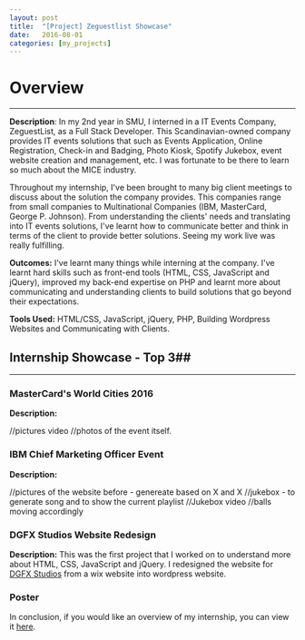 ```yaml
---
layout: post
title:  "[Project] Zeguestlist Showcase"
date:   2016-08-01
categories: [my_projects]
---
```


# Overview #
--- 
**Description**: In my 2nd year in SMU, I interned in a IT Events Company, ZeguestList, as a Full Stack Developer. This Scandinavian-owned company provides IT events solutions that such as Events Application, Online Registration, Check-in and Badging, Photo Kiosk, Spotify Jukebox, event website creation and management, etc. I was fortunate to be there to learn so much about the MICE industry. 

Throughout my internship, I've been brought to many big client meetings to discuss about the solution the company provides. This companies range from small companies to Multinational Companies (IBM, MasterCard, George P. Johnson). From understanding the clients' needs and translating into IT events solutions, I've learnt how to communicate better and think in terms of the client to provide better solutions. Seeing my work live was really fulfilling. 

**Outcomes:** I've learnt many things while interning at the company. I've learnt hard skills such as front-end tools (HTML, CSS, JavaScript and jQuery), improved my back-end expertise on PHP and learnt more about communicating and understanding clients to build solutions that go beyond their expectations.

**Tools Used:** HTML/CSS, JavaScript, jQuery, PHP, Building Wordpress Websites and Communicating with Clients.

## Internship Showcase - Top 3##
---
### MasterCard's World Cities 2016 ###
**Description:** 

//pictures video
//photos of the event itself.

### IBM Chief Marketing Officer Event ###
**Description:** 

//pictures of the website before - genereate based on X and X
//jukebox - to generate song and to show the current playlist
//Jukebox video
//balls moving accordingly

### DGFX Studios Website Redesign ###
**Description:** This was the first project that I worked on to understand more about HTML, CSS, JavaScript and jQuery. I redesigned the website for [DGFX Studios](http://dgfxstudio.com.sg/) from a wix website into wordpress website.

### Poster ###
In conclusion, if you would like an overview of my internship, you can view it <a href="http://www.datayse.com/static/img/blogpost/2016-08-01-Zeguestlist_Poster.pdf" download>here</a>. 

